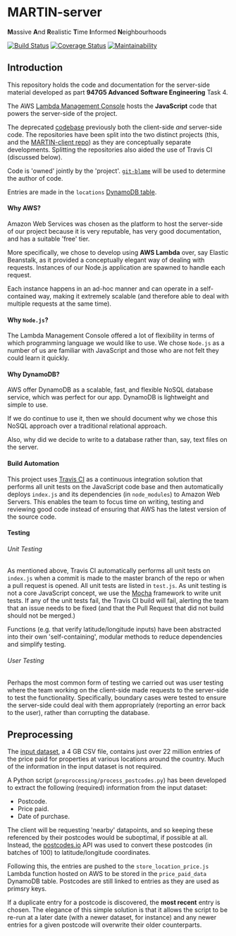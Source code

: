 # MARTIN-server

**M**assive **A**nd **R**ealistic **T**ime **I**nformed **N**eighbourhoods

[![Build Status](https://travis-ci.org/ASE-ESRS/MARTIN-server.svg?branch=master)](https://travis-ci.org/ASE-ESRS/MARTIN-server)
[![Coverage Status](https://coveralls.io/repos/github/ASE-ESRS/MARTIN-server/badge.svg?branch=master)](https://coveralls.io/github/ASE-ESRS/MARTIN-server?branch=master)
[![Maintainability](https://api.codeclimate.com/v1/badges/33627ab4a3c161412034/maintainability)](https://codeclimate.com/github/ASE-ESRS/MARTIN-server/maintainability)

## Introduction
This repository holds the code and documentation for the server-side material developed as part **947G5 Advanced Software Engineering** Task 4.

The AWS [Lambda Management Console](https://eu-west-2.console.aws.amazon.com/lambda/home?region=eu-west-2#/functions/HandleLocationUpdate?tab=configuration) hosts the **JavaScript** code that powers the server-side of the project.

The deprecated [codebase](https://github.com/ASE-ESRS/Group-Project) previously both the client-side _and_ server-side code. The repositories have been split into the two distinct projects (this, and the [MARTIN-client repo](https://github.com/ASE-ESRS/MARTIN-client)) as they are conceptually separate developments. Splitting the repositories also aided the use of Travis CI (discussed below).

Code is 'owned' jointly by the 'project'. [`git-blame`](https://git-scm.com/docs/git-blame) will be used to determine the author of code.

Entries are made in the `locations` [DynamoDB table](https://eu-west-2.console.aws.amazon.com/dynamodb/home?region=eu-west-2#tables:selected=locations).

#### Why AWS?

Amazon Web Services was chosen as the platform to host the server-side of our project because it is very reputable, has very good documentation, and has a suitable 'free' tier.

More specifically, we chose to develop using **AWS Lambda** over, say Elastic Beanstalk, as it provided a conceptually elegant way of dealing with requests. Instances of our Node.js application are spawned to handle each request.

Each instance happens in an ad-hoc manner and can operate in a self-contained way, making it extremely scalable (and therefore able to deal with multiple requests at the same time).

#### Why `Node.js`?

The Lambda Management Console offered a lot of flexibility in terms of which programming language we would like to use. We chose `Node.js` as a number of us are familiar with JavaScript and those who are not felt they could learn it quickly.

#### Why DynamoDB?

AWS offer DynamoDB as a scalable, fast, and flexible NoSQL database service, which was perfect for our app. DynamoDB is lightweight and simple to use.

If we do continue to use it, then we should document why we chose this NoSQL approach over a traditional relational approach.

Also, why did we decide to write to a database rather than, say, text files on the server.

#### Build Automation

This project uses [Travis CI](https://travis-ci.org) as a continuous integration solution that performs all unit tests on the JavaScript code base and then automatically deploys `index.js` and its dependencies (in `node_modules`) to Amazon Web Servers. This enables the team to focus time on writing, testing and reviewing good code instead of ensuring that AWS has the latest version of the source code.

#### Testing

###### Unit Testing

As mentioned above, Travis CI automatically performs all unit tests on `index.js` when a commit is made to the master branch of the repo or when a pull request is opened. All unit tests are listed in `test.js`. As unit testing is not a core JavaScript concept, we use the [Mocha](https://mochajs.org/) framework to write unit tests. If any of the unit tests fail, the Travis CI build will fail, alerting the team that an issue needs to be fixed (and that the Pull Request that did not build should not be merged.)

Functions (e.g. that verify latitude/longitude inputs) have been abstracted into their own 'self-containing', modular methods to reduce dependencies and simplify testing.

###### User Testing

Perhaps the most common form of testing we carried out was user testing where the team working on the client-side made requests to the server-side to test the functionality. Specifically, boundary cases were tested to ensure the server-side could deal with them appropriately (reporting an error back to the user), rather than corrupting the database.

## Preprocessing

The [input dataset](https://www.gov.uk/government/statistical-data-sets/price-paid-data-downloads), a 4 GB CSV file, contains just over 22 million entries of the price paid for properties at various locations around the country. Much of the information in the input dataset is not required.

A Python script (`preprocessing/process_postcodes.py`) has been developed to extract the following (required) information from the input dataset:
- Postcode.
- Price paid.
- Date of purchase.

The client will be requesting 'nearby' datapoints, and so keeping these referenced by their postcodes would be suboptimal, if possible at all. Instead, the [postcodes.io](https://www.gov.uk/government/statistical-data-sets/price-paid-data-downloads) API was used to convert these postcodes (in batches of 100) to latitude/longitude coordinates.

Following this, the entries are pushed to the `store_location_price.js` Lambda function hosted on AWS to be stored in the `price_paid_data` DynamoDB table. Postcodes are still linked to entries as they are used as primsry keys.

If a duplicate entry for a postcode is discovered, the **most recent** entry is chosen. The elegance of this simple solution is that it allows the script to be re-run at a later date (with a newer dataset, for instance) and any newer entries for a given postcode will overwrite their older counterparts.
